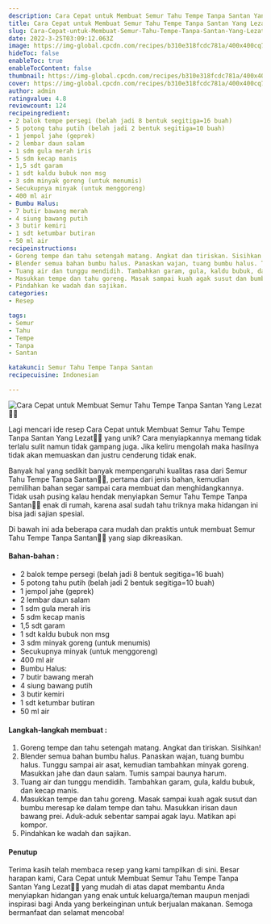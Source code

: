 ```yaml
---
description: Cara Cepat untuk Membuat Semur Tahu Tempe Tanpa Santan Yang Lezat"
title: Cara Cepat untuk Membuat Semur Tahu Tempe Tanpa Santan Yang Lezat
slug: Cara-Cepat-untuk-Membuat-Semur-Tahu-Tempe-Tanpa-Santan-Yang-Lezat
date: 2022-3-25T03:09:12.063Z
image: https://img-global.cpcdn.com/recipes/b310e318fcdc781a/400x400cq70/photo.jpg
hideToc: false
enableToc: true
enableTocContent: false
thumbnail: https://img-global.cpcdn.com/recipes/b310e318fcdc781a/400x400cq70/photo.jpg
cover: https://img-global.cpcdn.com/recipes/b310e318fcdc781a/400x400cq70/photo.jpg
author: admin
ratingvalue: 4.8
reviewcount: 124
recipeingredient:
- 2 balok tempe persegi (belah jadi 8 bentuk segitiga=16 buah)
- 5 potong tahu putih (belah jadi 2 bentuk segitiga=10 buah)
- 1 jempol jahe (geprek)
- 2 lembar daun salam
- 1 sdm gula merah iris
- 5 sdm kecap manis
- 1,5 sdt garam
- 1 sdt kaldu bubuk non msg
- 3 sdm minyak goreng (untuk menumis)
- Secukupnya minyak (untuk menggoreng)
- 400 ml air
- Bumbu Halus:
- 7 butir bawang merah
- 4 siung bawang putih
- 3 butir kemiri
- 1 sdt ketumbar butiran
- 50 ml air
recipeinstructions:
- Goreng tempe dan tahu setengah matang. Angkat dan tiriskan. Sisihkan!
- Blender semua bahan bumbu halus. Panaskan wajan, tuang bumbu halus. Tunggu sampai air asat, kemudian tambahkan minyak goreng. Masukkan jahe dan daun salam. Tumis sampai baunya harum.
- Tuang air dan tunggu mendidih. Tambahkan garam, gula, kaldu bubuk, dan kecap manis.
- Masukkan tempe dan tahu goreng. Masak sampai kuah agak susut dan bumbu meresap ke dalam tempe dan tahu. Masukkan irisan daun bawang prei. Aduk-aduk sebentar sampai agak layu. Matikan api kompor.
- Pindahkan ke wadah dan sajikan.
categories:
- Resep

tags:
- Semur
- Tahu
- Tempe
- Tanpa
- Santan

katakunci: Semur Tahu Tempe Tanpa Santan
recipecuisine: Indonesian

---
```


![Cara Cepat untuk Membuat Semur Tahu Tempe Tanpa Santan Yang Lezat👩‍🍳](https://img-global.cpcdn.com/recipes/b310e318fcdc781a/400x400cq70/photo.jpg)

Lagi mencari ide resep Cara Cepat untuk Membuat Semur Tahu Tempe Tanpa Santan Yang Lezat👩‍🍳 yang unik? Cara menyiapkannya memang tidak terlalu sulit namun tidak gampang juga. Jika keliru mengolah maka hasilnya tidak akan memuaskan dan justru cenderung tidak enak.

Banyak hal yang sedikit banyak mempengaruhi kualitas rasa dari Semur Tahu Tempe Tanpa Santan👩‍🍳, pertama dari jenis bahan, kemudian pemilihan bahan segar sampai cara membuat dan menghidangkannya. Tidak usah pusing kalau hendak menyiapkan Semur Tahu Tempe Tanpa Santan👩‍🍳 enak di rumah, karena asal sudah tahu triknya maka hidangan ini bisa jadi sajian spesial.

Di bawah ini ada beberapa cara mudah dan praktis untuk membuat Semur Tahu Tempe Tanpa Santan👩‍🍳 yang siap dikreasikan.

<!--inarticleads1-->

#### Bahan-bahan :

- 2 balok tempe persegi (belah jadi 8 bentuk segitiga=16 buah)
- 5 potong tahu putih (belah jadi 2 bentuk segitiga=10 buah)
- 1 jempol jahe (geprek)
- 2 lembar daun salam
- 1 sdm gula merah iris
- 5 sdm kecap manis
- 1,5 sdt garam
- 1 sdt kaldu bubuk non msg
- 3 sdm minyak goreng (untuk menumis)
- Secukupnya minyak (untuk menggoreng)
- 400 ml air
- Bumbu Halus:
- 7 butir bawang merah
- 4 siung bawang putih
- 3 butir kemiri
- 1 sdt ketumbar butiran
- 50 ml air

<!--inarticleads2-->

#### Langkah-langkah membuat :

1. Goreng tempe dan tahu setengah matang. Angkat dan tiriskan. Sisihkan!
1. Blender semua bahan bumbu halus. Panaskan wajan, tuang bumbu halus. Tunggu sampai air asat, kemudian tambahkan minyak goreng. Masukkan jahe dan daun salam. Tumis sampai baunya harum.
1. Tuang air dan tunggu mendidih. Tambahkan garam, gula, kaldu bubuk, dan kecap manis.
1. Masukkan tempe dan tahu goreng. Masak sampai kuah agak susut dan bumbu meresap ke dalam tempe dan tahu. Masukkan irisan daun bawang prei. Aduk-aduk sebentar sampai agak layu. Matikan api kompor.
1. Pindahkan ke wadah dan sajikan.

#### Penutup

Terima kasih telah membaca resep yang kami tampilkan di sini. Besar harapan kami, Cara Cepat untuk Membuat Semur Tahu Tempe Tanpa Santan Yang Lezat👩‍🍳 yang mudah di atas dapat membantu Anda menyiapkan hidangan yang enak untuk keluarga/teman maupun menjadi inspirasi bagi Anda yang berkeinginan untuk berjualan makanan. Semoga bermanfaat dan selamat mencoba!